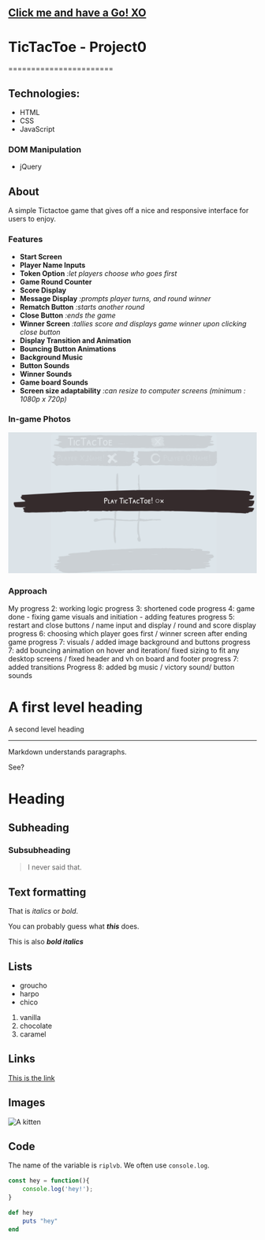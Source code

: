 ## [Click me and have a Go! XO](https://kendlc.github.io/Project0-Tictactoe/)

# TicTacToe - Project0
=======================

## Technologies:
* HTML
* CSS
* JavaScript

### DOM Manipulation
* jQuery

## About

A simple Tictactoe game that gives off a nice and responsive interface for users to enjoy.

### Features
* **Start Screen**
* **Player Name Inputs**
* **Token Option** _:let players choose who goes first_
* **Game Round Counter**
* **Score Display**
* **Message Display** _:prompts player turns, and round winner_
* **Rematch Button**  _:starts another round_
* **Close Button** _:ends the game_
* **Winner Screen** _:tallies score and displays game winner upon clicking close button_
* **Display Transition and Animation**
* **Bouncing Button Animations**
* **Background Music**
* **Button Sounds**
* **Winner Sounds**
* **Game board Sounds**
* **Screen size adaptability** _:can resize to computer screens (minimum : 1080p x 720p)_

### In-game Photos

![Start screen](img/readme/ss1.png)





<!-- ### Approach
In making this game, my thoughts were to make a product that would atleast compare to Tictactoe apps and games on the market and provide a very nice experience to users. For this reason, I decide focus on interactivity, responsiveness, and the visuals of the game. -->





### Approach

My
progress 2: working logic
progress 3: shortened code
progress 4: game done - fixing game visuals and initiation - adding features
progress 5: restart and close buttons / name input and display / round and score display
progress 6: choosing which player goes first / winner screen after ending game
progress 7: visuals / added image background and buttons
progress 7: add bouncing animation on hover and iteration/ fixed sizing to fit any desktop screens / fixed header and vh on board and footer
progress 7: added transitions
Progress 8: added bg music / victory sound/ button sounds



A first level heading
=======================

A second level heading

-----------------------

Markdown understands paragraphs.

See?

# Heading

## Subheading

### Subsubheading

> I never said that.

## Text formatting

That is _italics_ or *bold*.

You can probably guess what ___this___ does.

This is also ***bold italics***

## Lists

* groucho
* harpo
* chico

1. vanilla
1. chocolate
1. caramel

## Links

[This is the link](http://ga.co/)

## Images

![A kitten](http://www.placekitten.com/50/50)

## Code

The name of the variable is `riplvb`. We often use `console.log`.

```javascript
const hey = function(){
    console.log('hey!');
}
```

```ruby
def hey
    puts "hey"
end



